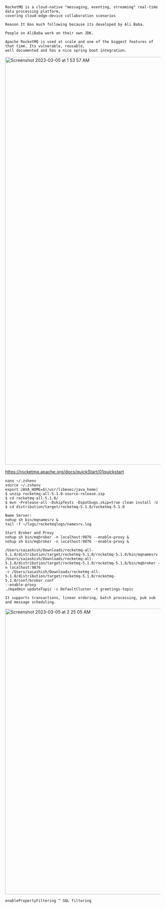 ```
RocketMQ is a cloud-native "messaging, eventing, streaming" real-time data processing platform,
covering cloud-edge-device collaboration scenarios

Reason It Has much following because its developed by Ali Baba.

People on AliBaba work on their own JDK.

Apache RocketMQ is used at scale and one of the biggest features of that time. Its vulnerable, reusable, 
well documented and has a nice spring boot integration.
```

<img width="1318" alt="Screenshot 2023-03-05 at 1 53 57 AM" src="https://user-images.githubusercontent.com/43849911/222927157-5241787e-02e2-4380-9207-3f519a1f7e09.png">

https://rocketmq.apache.org/docs/quickStart/01quickstart

```
nano ~/.zshenv
source ~/.zshenv
export JAVA_HOME=$(/usr/libexec/java_home)
$ unzip rocketmq-all-5.1.0-source-release.zip
$ cd rocketmq-all-5.1.0/
$ mvn -Prelease-all -DskipTests -Dspotbugs.skip=true clean install -U
$ cd distribution/target/rocketmq-5.1.0/rocketmq-5.1.0

Name Server:
nohup sh bin/mqnamesrv &
tail -f ~/logs/rocketmqlogs/namesrv.log

Start Broker and Proxy
nohup sh bin/mqbroker -n localhost:9876 --enable-proxy &
nohup sh bin/mqbroker -n localhost:9876 --enable-proxy &

/Users/saiashish/Downloads/rocketmq-all-5.1.0/distribution/target/rocketmq-5.1.0/rocketmq-5.1.0/bin/mqnamesrv
/Users/saiashish/Downloads/rocketmq-all-5.1.0/distribution/target/rocketmq-5.1.0/rocketmq-5.1.0/bin/mqbroker -n localhost:9876  
-c /Users/saiashish/Downloads/rocketmq-all-5.1.0/distribution/target/rocketmq-5.1.0/rocketmq-5.1.0/conf/broker.conf 
--enable-proxy
./mqadmin updateTopic -c DefaultCluster -t greetings-topic
```

```
It supports transactions, linear ordering, batch processing, pub sub and message scheduling.
```

<img width="923" alt="Screenshot 2023-03-05 at 2 25 05 AM" src="https://user-images.githubusercontent.com/43849911/222928272-06aee3a9-e16c-46fb-b615-79b226ad2c0f.png">

```
enablePropertyFiltering ^ SQL filtering
```
